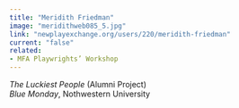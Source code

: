 ```yaml
---
title: "Meridith Friedman"
image: "meridithweb085_5.jpg"
link: "newplayexchange.org/users/220/meridith-friedman"
current: "false"
related:
- MFA Playwrights’ Workshop
---
```


*The Luckiest People* (Alumni Project)\*Blue Monday*, Nothwestern University
